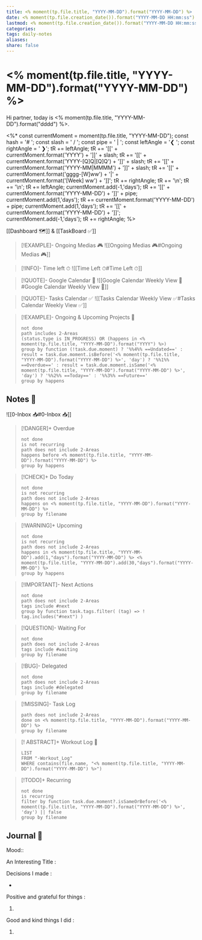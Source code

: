 ```yaml
---
title: <% moment(tp.file.title, "YYYY-MM-DD").format("YYYY-MM-DD") %>
date: <% moment(tp.file.creation_date()).format("YYYY-MM-DD HH:mm:ss") %>
lastmod: <% moment(tp.file.creation_date()).format("YYYY-MM-DD HH:mm:ss") %>
categories: 
tags: daily-notes
aliases: 
share: false 
---
```


# <% moment(tp.file.title, "YYYY-MM-DD").format("YYYY-MM-DD") %>

Hi partner, today is <% moment(tp.file.title, "YYYY-MM-DD").format("dddd") %>.

<%*
const currentMoment = moment(tp.file.title, "YYYY-MM-DD");
const hash = '# ';
const slash = ' / ';
const pipe = ' | ';
const leftAngle = '❮ ';
const rightAngle = ' ❯';
tR += leftAngle;
tR += '[[' + currentMoment.format('YYYY') + ']]' + slash;
tR += '[[' + currentMoment.format('YYYY-[Q]Q|[Q]Q') + ']]' + slash;
tR += '[[' + currentMoment.format('YYYY-MM|MMMM') + ']]' + slash;
tR += '[[' + currentMoment.format('gggg-[W]ww') + '|' + currentMoment.format('[Week] ww') + ']]';
tR += rightAngle;
tR += '\n';
tR += '\n';
tR += leftAngle;
currentMoment.add(-1,'days');
tR += '[[' + currentMoment.format('YYYY-MM-DD') + ']]' + pipe;
currentMoment.add(1,'days');
tR += currentMoment.format('YYYY-MM-DD') + pipe;
currentMoment.add(1,'days');
tR += '[[' + currentMoment.format('YYYY-MM-DD') + ']]';
currentMoment.add(-1,'days');
tR += rightAngle;
%>

[[Dashboard 🗺️]] & [[TaskBoard ✅]]

> [!EXAMPLE]- Ongoing Medias 🎮
> ![[Ongoing Medias 🎮#Ongoing Medias 🎮]]

> [!INFO]- Time left ⏱
> ![[Time Left ⏱#Time Left ⏱]]

> [!QUOTE]- Google Calendar 📅
> ![[Google Calendar Weekly View 📅#Google Calendar Weekly View 📅]]

> [!QUOTE]- Tasks Calendar ✅
> ![[Tasks Calendar Weekly View ✅#Tasks Calendar Weekly View ✅]]

> [!EXAMPLE]- Ongoing & Upcoming Projects 🎯
>
> ```tasks
> not done
> path includes 2-Areas
> (status.type is IN_PROGRESS) OR (happens in <% moment(tp.file.title, "YYYY-MM-DD").format("YYYY") %>)
> group by function (!task.due.moment) ? '%%4%% ==Undated==' : result = task.due.moment.isBefore('<% moment(tp.file.title, "YYYY-MM-DD").format("YYYY-MM-DD") %>', 'day') ? '%%1%% ==Overdue==' : result = task.due.moment.isSame('<% moment(tp.file.title, "YYYY-MM-DD").format("YYYY-MM-DD") %>', 'day') ? '%%2%% ==Today==' : '%%3%% ==Future=='
> group by happens
> ```

## Notes 📝



![[0-Inbox 📥#0-Inbox 📥]]

> [!DANGER]+ Overdue
> ```tasks
> not done
> is not recurring
> path does not include 2-Areas
> happens before <% moment(tp.file.title, "YYYY-MM-DD").format("YYYY-MM-DD") %>
> group by happens
> ```

> [!CHECK]+ Do Today
> ```tasks
> not done
> is not recurring
> path does not include 2-Areas
> happens on <% moment(tp.file.title, "YYYY-MM-DD").format("YYYY-MM-DD") %>
> group by filename
> ```

> [!WARNING]+ Upcoming
> ```tasks
> not done
> is not recurring
> path does not include 2-Areas
> happens in <% moment(tp.file.title, "YYYY-MM-DD").add(1,"days").format("YYYY-MM-DD") %> <% moment(tp.file.title, "YYYY-MM-DD").add(30,"days").format("YYYY-MM-DD") %>
> group by happens
> ```

> [!IMPORTANT]- Next Actions
> ```tasks
> not done
> path does not include 2-Areas
> tags include #next
> group by function task.tags.filter( (tag) => ! tag.includes("#next") )
> ```

> [!QUESTION]- Waiting For
> ```tasks
> not done
> path does not include 2-Areas
> tags include #waiting
> group by filename
> ```

> [!BUG]- Delegated
> ```tasks
> not done
> path does not include 2-Areas
> tags include #delegated
> group by filename
> ```

> [!MISSING]- Task Log
> ```tasks
> path does not include 2-Areas
> done on <% moment(tp.file.title, "YYYY-MM-DD").format("YYYY-MM-DD") %>
> group by filename
> ```

> [! ABSTRACT]+ Workout Log 💪
> ```dataview
> LIST
> FROM "-Workout_Log"
> WHERE contains(file.name, "<% moment(tp.file.title, "YYYY-MM-DD").format("YYYY-MM-DD") %>")
> ```

> [!TODO]+ Recurring
> ```tasks
> not done
> is recurring
> filter by function task.due.moment?.isSameOrBefore('<% moment(tp.file.title, "YYYY-MM-DD").format("YYYY-MM-DD") %>', 'day') || false
> group by filename 
> ```

## Journal 📔

Mood::

An Interesting Title : 



Decisions I made :

- 

Positive and grateful for things :

1. 

Good and kind things I did :

1. 